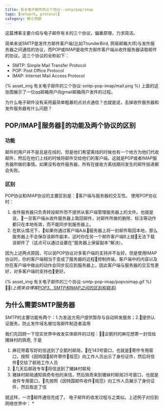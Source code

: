 ```yaml
---
title: 有关电子邮件的三个协议--smtp/pop/imap
tags: [network, protocol]
category: 微小贡献
---
```


这篇博客主要介绍与电子邮件有关的三个协议，偏重原理，力求简洁。
<!--more-->

简单来说SMTP是发件方邮件客户端(比如ThunderBird, 网易邮箱大师)与发件服务器之间通信的协议，而POP或IMAP是收件方邮件客户端从收件服务器读取邮件的协议。这三个协议的全称如下：
* SMTP: Simple Mail Transfer Protocol
* POP: Post Office Protocol
* IMAP: Internet Mail Access Protocol

{% asset_img 有关电子邮件的三个协议-smtp-pop-imap/mail.png %}
上面的这张图展示了一位qq邮箱用户向gmail邮箱用户发件的过程。

为什么电子邮件没有采用最简单粗暴的点对点通信？也就是说，去掉收件服务器和发件服务器有什么问题？

## POP/IMAP服务器的功能及两个协议的区别
### 功能
邮件的用户并不是总是在线的，但是他们希望离线的时候也有一个地方为他们代收邮件，然后在他们上线的时候将邮件交给他们的客户端。这就是POP或者IMAP服务器所做的事情。如果没有收件服务器，所有在接收方离线期间发生的邮件投递都会失败。
### 区别
POP协议和IMAP协议的主要区别是：客户端与服务器的交互性。
使用POP协议时：
1. 收件服务器只负责转投邮件而不提供从客户端管理服务器上的文件。也就是说，一旦客户端从收件服务器上取回邮件，对邮件所做的删除、标注等动作都只在本地有效，而不能同步到服务器上。
2. 在默认情况下，如果你通过客户端A从服务器上将一封邮件取回本地，那么服务器上不会保存该邮件副本，这时你在另一个邮件客户端B上就无法下载该邮件了（这点可以通过设置在"服务器上保留副本"解决）。

因为上述两点原因，可以说POP协议对多客户端的支持并不友好。但是使用IMAP协议时，你的客户端相当于变成了服务器的远程控制终端，客户端中的内容以及你在客户端中做出的动作会同步反应到服务器上，因此客户端与服务器的交互性更好，对多客户端的支持也更好。

{% asset_img 有关电子邮件的三个协议-smtp-pop-imap/popvsimap.gif %}
(*上图来自博客[POP3、SMTP和IMAP之间的区别和联系](https://blog.csdn.net/qq877507054/article/details/71249272)*)

## 为什么需要SMTP服务器
SMTP的主要功能有两个：1.为发送方用户提供暂存与自动转发服务；2.提供认证服务，防止发件域名被垃圾邮件制造者滥用

我们先回顾一下现实世界中收发实体邮件的过程：企鹅村的麻花想寄一封信给猪妹村的佩奇, 于是

1. 麻花带着写好的信送到了企鹅村邮局，在143号窗口，也就是寄件专用窗口，按照《因特国邮件寄件规范》向工作人员出示了身份证件，然后将信件交给了邮局工作人员
2. 几天后邮政专车将信送到了猪妹村邮局
3. 猪妹村邮局通知佩奇有他的来信，然后佩奇来到猪妹村邮局25号窗口，也就是收件专用窗口，先按照《因特国邮件收件规范》向工作人员展示了身份证件，然后取走了信

就这样，一次邮件通信完成了。
电子邮件的收发过程与之类似。上述例子对应到网络世界中：
* 

